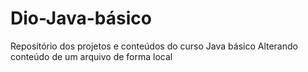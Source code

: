 # Dio-Java-básico
Repositório dos projetos e conteúdos do curso Java básico
Alterando conteúdo de um arquivo de forma local